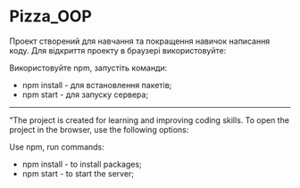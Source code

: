 # Pizza_OOP

Проект створений для навчання та покращення навичок написання коду. Для відкриття проекту в браузері використовуйте:

Використовуйте npm, запустіть команди:
   - npm install - для встановлення пакетів;
   - npm start - для запуску сервера;

---------------------------------------------------------------------------------------------------------------------------------

"The project is created for learning and improving coding skills. To open the project in the browser, use the following options:

Use npm, run commands:
   - npm install - to install packages;
   - npm start - to start the server;

